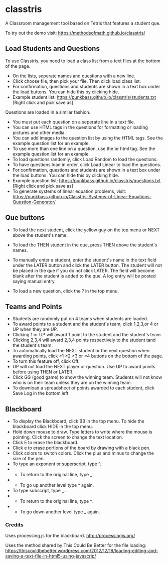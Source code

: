 # classtris
A Classroom management tool based on Tetris that features a student que.

To try out the demo visit: https://methodsofmath.github.io/classtris/

## Load Students and Questions

To use Classtris, you need to load a class list from a text files at the bottom of the page. 
- On the lists, seperate names and questions with a new line. 
- Click choose file, then pick your file. Then click load class list.
- For confirmation, questions and students are shown in a text box under the load buttons. You can hide this by clicking hide.
- Example student list: https://punkbass.github.io/classtris/students.txt [Right click and pick save as]

Questions are loaded in a similar fashion.
- You must put each question on a seperate line in a text file. 
- You can use HTML tags in the questions for formatting or loading pictures and other media. 
- You can add images to the question list by using the HTML tags. See the example question list for an example.
- To use more than one line on a question, use the br html tag. See the example question list for an example
- To load questions randomly, click Load Random to load the questions. 
- To have questions load in order, click Load Linear to load the questions.
- For confirmation, questions and students are shown in a text box under the load buttons. You can hide this by clicking hide.
- Example question list: https://punkbass.github.io/classtris/questions.txt [Right click and pick save as]
- To generate systems of linear equation problems, visit: https://punkbass.github.io/Classtris-Systems-of-Linear-Equations-Question-Generator/



## Que buttons

- To load the next student, click the yellow guy on the top menu or NEXT above the student's name.
- To load the THEN student in the que, press THEN above the student's names.
- To manually enter a student, enter the student's name in the text field under the LATER button and click the LATER button. The student will not be placed in the que if you do not click LATER. The field will become blank after the student is added to the que. A log entry will be posted saying manual entry.

- To load a new question, click the ? in the top menu. 

## Teams and Points

- Students are randomly put on 4 teams when students are loaded.
- To award points to a student and the student's team, click 1,2,3,or 4 or UP when they are UP. 
- Clicking 1 or UP will award 1 point to the student and the student's team.
- Clicking 2,3,4 will award 2,3,4 points respectively to the student tand the student's team.
- To automatically load the NEXT student or the next question when awarding points, click ≥1  ≥2  ≥3  or ≥4  buttons on the bottom of the page.
- To turn this feature off, click Off.
- UP will not load the NEXT player or question. Use UP to award points before using THEN or LATER.
- Click GG (good game) to show the winning team. Students will not know who is on their team unless they are on the winning team. 
- To download a spreadsheet of points awarded to each student, click Save Log in the bottom left

## Blackboard
- To display the Blackboard, click BB in the top menu. To hide the blackboard click HIDE in the top menu.
 - Hold down mouse to draw. Type letters to write where the mouse is pointing. Click the screen to change the text location.
-  Click E to erase the blackboard. 
- Click e to erase portions of the board by drawing with a black pen.
- Click colors to switch colors. Click the plus and minus to change the size of the pen.
- To type an exponent or superscript, type ^. 
- - To return to the original line, type _ . 
- - To go up another level type ^ again. 
- To type subscript, type _ . 
- - To return to the original line, type ^. 
- - To go down another level type _ again. 
### Credits
 
Uses processing.js for the blackboard. http://processingjs.org/

Uses the method shared by This Could Be Better for the file loading: https://thiscouldbebetter.wordpress.com/2012/12/18/loading-editing-and-saving-a-text-file-in-html5-using-javascrip/
